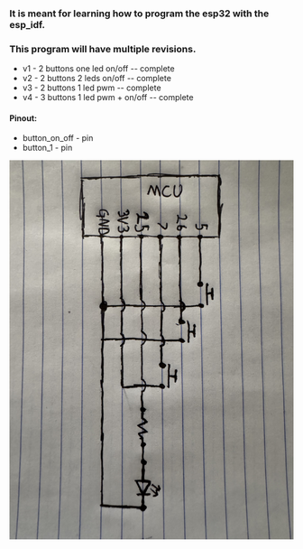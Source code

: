 ### It is meant for learning how to program the esp32 with the esp_idf.

### This program will have multiple revisions.

-   v1 - 2 buttons one led on/off -- complete
-   v2 - 2 buttons 2 leds on/off -- complete
-   v3 - 2 buttons 1 led pwm -- complete
-   v4 - 3 buttons 1 led pwm + on/off -- complete

#### Pinout:
- button_on_off - pin 
- button_1 - pin 


![](photos/IMG_0885.jpeg)
